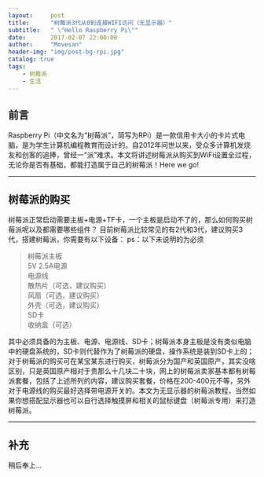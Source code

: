 ```yaml
---
layout:     post
title:      "树莓派3代从0到连接WIFI访问（无显示器）"
subtitle:   " \"Hello Raspberry Pi\""
date:       2017-02-07 22:00:00
author:     "Movesan"
header-img: "img/post-bg-rpi.jpg"
catalog: true
tags:
    - 树莓派
    - 生活
---
```


## 前言

Raspberry Pi（中文名为“树莓派”，简写为RPi）是一款信用卡大小的卡片式电脑，是为学生计算机编程教育而设计的。自2012年问世以来，受众多计算机发烧友和创客的追捧，曾经一“派”难求。本文将讲述树莓派从购买到WiFi设置全过程，无论你是否有基础，都能打造属于自己的树莓派！Here we go!

---

## 树莓派的购买

树莓派正常启动需要主板+电源+TF卡，一个主板是启动不了的，那么如何购买树莓派呢以及都需要哪些组件？
目前树莓派比较常见的有2代和3代，建议购买3代，搭建树莓派，你需要有以下设备：
ps：以下未说明的为必须

> 树莓派主板  <br>
> 5V 2.5A电源  <br>
> 电源线  <br>
> 散热片（可选，建议购买）  <br>
> 风扇（可选，建议购买）  <br>
> 外壳（可选，建议购买）  <br>
> SD卡  <br>
> 收纳盒（可选）

其中必须具备的为主板、电源、电源线、SD卡；树莓派本身主板是没有类似电脑中的硬盘系统的，SD卡则代替作为了树莓派的硬盘，操作系统是装到SD卡上的；对于树莓派的购买可在某宝某东进行购买，树莓派分为国产和英国原产，其实没啥区别，只是英国原产相对于贵那么十几块二十块，网上的树莓派卖家基本都有树莓派套餐，包括了上述所列的内容，建议购买套餐，价格在200-400元不等，另外对于电源线的购买最好选择带电源开关的。本文为无显示器的树莓派教程，当然如果你想搭配显示器也可以自行选择触摸屏和相关的鼠标键盘（树莓派专用）来打造树莓派。

---

## 补充

稍后奉上...
